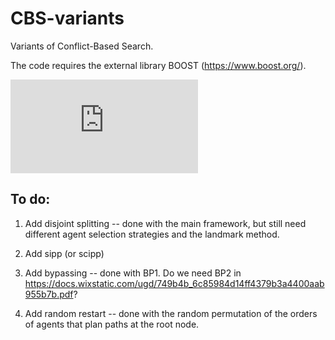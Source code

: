 # CBS-variants
Variants of Conflict-Based Search.
 
 The code requires the external library BOOST (https://www.boost.org/).
 
 
![alt text](https://github.com/Jiaoyang-Li/CBS-variants/edit/master/overview.pdf "overview")
 
## To do:

1. Add disjoint splitting -- done with the main framework, but still need different agent selection strategies and the landmark method.

2. Add sipp (or scipp)

3. Add bypassing -- done with BP1. Do we need BP2 in https://docs.wixstatic.com/ugd/749b4b_6c85984d14ff4379b3a4400aab955b7b.pdf?

4. Add random restart -- done with the random permutation of the orders of agents that plan paths at the root node.
